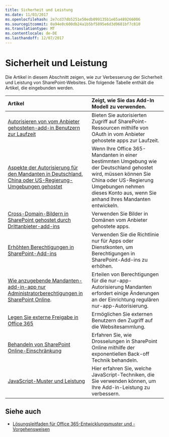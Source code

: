 ```yaml
---
title: Sicherheit und Leistung
ms.date: 11/03/2017
ms.openlocfilehash: 2e7cd37db5251e50edb099135b1e65a489266006
ms.sourcegitcommit: 0a94e0c600db24a1b5bf5895e6d3d9681bf7c810
ms.translationtype: MT
ms.contentlocale: de-DE
ms.lasthandoff: 12/07/2017
---
```

# <a name="security-and-performance"></a>Sicherheit und Leistung

Die Artikel in diesem Abschnitt zeigen, wie zur Verbesserung der Sicherheit und Leistung von SharePoint-Websites. Die folgende Tabelle enthält die Artikel, die eingebunden werden.

|**Artikel**|**Zeigt, wie Sie das Add-In Modell zu verwenden.**|
|:-----|:-----|
|[Autorisieren von vom Anbieter gehosteten-add-in Benutzern zur Laufzeit](authorize-provider-hosted-add-in-users-at-run-time-by-using-oauth.md)|Bieten Sie autorisierten Zugriff auf SharePoint-Ressourcen mithilfe von OAuth in vom Anbieter gehostete apps zur Laufzeit.|
| [Aspekte der Autorisierung für den Mandanten in Deutschland, China oder US-Regierung-Umgebungen gehostet](Extending-SharePoint-Online-for-Germany-China-USGovernment-environments.md) | Wenn Ihre Office 365-Mandanten in einer bestimmten Umgebung wie der Deutschland gehostet wird, müssen können Sie China oder US-Regierung Umgebungen nehmen dieses Konto aus, wenn Sie anhand Ihres Mandanten entwickeln.|
|[Cross-Domain-Bildern in SharePoint gehostet durch Drittanbieter-add-ins](cross-domain-images-in-sharepoint-provider-hosted-add-ins.md)|Verwenden Sie Bilder in Domänen vom Anbieter gehostete apps.|
|[Erhöhten Berechtigungen in SharePoint-Add-ins](elevated-privileges-in-sharepoint-add-ins.md)|Verwenden Sie die Richtlinie nur für Apps oder Dienstkonten, um Berechtigungen in SharePoint-Add-ins zu erhöhen.|
|[Wie anzugebende Mandanten-add-in-app nur Administratorberechtigungen in SharePoint Online](how-to-provide-add-in-app-only-tenant-administrative-permissions-in-sharepoint-online.md).| Erteilen von Berechtigungen für die nur-app-Autorisierung Mandanten erfordert einige Änderungen an der Einrichtung regulären nur-app-Autorisierung. |
|[Legen Sie externe Freigabe in Office 365](Set-external-sharing-on-site-collections-in-Office-365.md)|Ermöglichen Sie externen Benutzern den Zugriff auf die Websitesammlung.|
|[Behandeln von SharePoint Online-Einschränkung](Handle-SharePoint-Online-throttling-by-using-exponential-back-off.md) | Erfahren Sie, wie Drosselungen in SharePoint Online mithilfe der exponentiellen Back-off Technik behandeln. |
|[JavaScript-Muster und Leistung](javascript-patterns-and-performance.md)| Hier erfahren Sie, welche JavaScript-Techniken, die Sie verwenden können, um Ihre Add-in-Leistung zu verbessern.

## <a name="see-also"></a>Siehe auch
<a name="bk_addresources"> </a>

- [Lösungsleitfaden für Office 365-Entwicklungsmuster und -Vorgehensweisen](Office-365-development-patterns-and-practices-solution-guidance.md)
